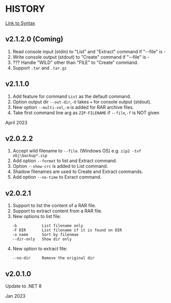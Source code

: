# HISTORY

[Link to Syntax](https://github.com/ck-yung/zip2/blob/main/Syntax.md)

## v2.1.2.0 (Coming)
1. Read console input (stdin) to "List" and "Extract" command if "--file" is -
2. Write console output (stdout) to "Create" command if "--file" is -
3. ??? Handle "WILD" other than "FILE" to "Create" command.
4. Support ```.tar``` and ```.tar.gz```

## v2.1.1.0
1. Add feature for command ```List``` as the default command.
2. Option output dir ```--out-dir```,```-O``` takes ```=``` for console output (stdout).
3. New option ```--multi-vol```,```-m``` is added for RAR archive files.
4. Take first command line arg as ```ZIP-FILENAME``` if ```--file```,```-f``` is NOT given

April 2023

## v2.0.2.2
1. Accept wild filename to ```--file```. (Windows OS)
e.g. ```zip2 -tvf obj\backup*.zip```
2. Add option ```--format``` to list and Extract command.
3. Option ```--show-crc``` is added to List command.
4. Shadow filenames are used to Create and Extract commands.
5. Add option ```--no-time``` to Exract command.

## v2.0.2.1
1. Support to list the content of a RAR file.
2. Support to extract content from a RAR file.
3. New options to list file:
```
   -b           List filename only
   -F DIR       List filename if it is found on DIR
   -o name      Sort by filenmae
   --dir-only   Show dir only
```
4. New option to extract file:
```
   --no-dir     Remove the original dir
```

## v2.0.1.0
Update to .NET 8

Jan 2023